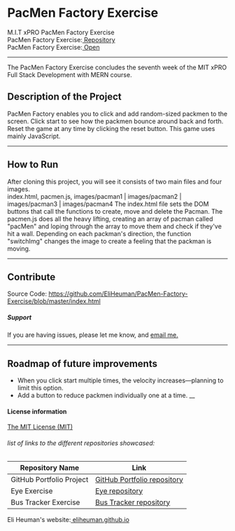 # PacMen Factory Exercise
M.I.T xPRO PacMen Factory Exercise<br>
PacMen Factory Exercise:<a href="https://github.com/EliHeuman/PacMen-Factory-Exercise"> Repository</a><br>
PacMen Factory Exercise:<a href="http://eliheuman.github.io/PacMen-Factory-Exercise/"> Open</a>
___

The PacMen Factory Exercise concludes the seventh week of the MIT xPRO Full Stack Development with MERN course.

## Description of the Project 
PacMen Factory enables you to click and add random-sized packmen to the screen. Click start to see how the packmen bounce around back and forth. Reset the game at any time by clicking the reset button. This game uses mainly JavaScript.
___
## How to Run
After cloning this project, you will see it consists of two main files and four images.<br>
index.html,
pacmen.js,
images/pacman1 | images/pacman2 | images/pacman3 | images/pacman4
The index.html file sets the DOM buttons that call the functions to create, move and delete the Pacman.
The pacmen.js does all the heavy lifting, creating an array of pacman called "pacMen" and loping through the array to move them and check if they've hit a wall. Depending on each packman's direction, the function "switchImg" changes the image to create a feeling that the packman is moving. 
___
## Contribute
Source Code: https://github.com/EliHeuman/PacMen-Factory-Exercise/blob/master/index.html

##### Support
If you are having issues, please let me know, and <a href="mailto:biz.elih@gmail.com"> email me.</a>
___
## Roadmap of future improvements
- When you click start multiple times, the velocity increases—planning to limit this option.
- Add a button to reduce packmen individually one at a time.
__
#### License information

<a href="https://github.com/EliHeuman/PacMen-Factory-Exercise/blob/master/License.txt">The MIT License (MIT)</a>

###### list of links to the different repositories showcased:
Repository Name  | Link
-------------|--------------------
GitHub Portfolio Project | <a href="https://github.com/EliHeuman/eliheuman.github.io">GitHub Portfolio repository</a>
Eye Exercise | <a href="https://github.com/EliHeuman/Eye">Eye repository</a>
Bus Tracker Exercise| <a href="https://github.com/EliHeuman/Real-Time-Bus">Bus Tracker repository</a>

Eli Heuman's website:<a href=https://eliheuman.github.io> eliheuman.github.io</a>
